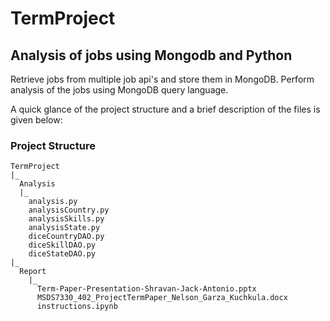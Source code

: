 # TermProject
## Analysis of jobs using Mongodb and Python
Retrieve jobs from multiple job api's and store them in MongoDB. Perform analysis of the jobs using MongoDB query language.

A quick glance of the project structure and a brief description of the files is given below:

### Project Structure

```{}
TermProject  
|_  
  Analysis  
  |_  
    analysis.py
    analysisCountry.py
    analysisSkills.py
    analysisState.py
    diceCountryDAO.py
    diceSkillDAO.py
    diceStateDAO.py
|_
  Report
    |_
      Term-Paper-Presentation-Shravan-Jack-Antonio.pptx
      MSDS7330_402_ProjectTermPaper_Nelson_Garza_Kuchkula.docx
      instructions.ipynb
```
